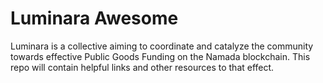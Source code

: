# Luminara Awesome
Luminara is a collective aiming to coordinate and catalyze the community towards effective Public Goods Funding on the Namada blockchain. This repo will contain helpful links and other resources to that effect.
